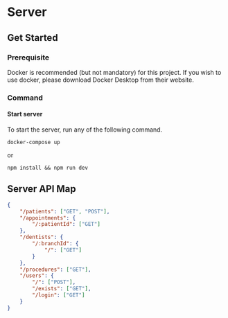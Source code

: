 # Server

## Get Started

### Prerequisite

Docker is recommended (but not mandatory) for this project. If you wish to use docker, please download Docker Desktop from their website.

### Command

#### Start server

To start the server, run any of the following command.

```
docker-compose up
```

or

```
npm install && npm run dev
```

## Server API Map

```json
{
	"/patients": ["GET", "POST"],
	"/appointments": {
		"/:patientId": ["GET"]
	},
	"/dentists": {
		"/:branchId": {
			"/": ["GET"]
		}
	},
	"/procedures": ["GET"],
	"/users": {
		"/": ["POST"],
		"/exists": ["GET"],
		"/login": ["GET"]
	}
}
```
